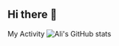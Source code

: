 ## Hi there 👋

My Activity
![Ali's GitHub stats](https://github-readme-stats.vercel.app/api?username=Alisouri7&show_icons=true&theme=onedark)
